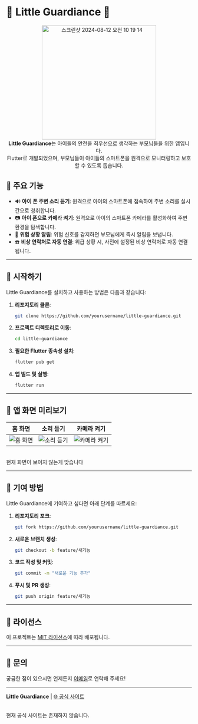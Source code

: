 # 🌟 Little Guardiance 🌟

<div align="center">
  <img width="310" alt="스크린샷 2024-08-12 오전 10 19 14" src="https://github.com/user-attachments/assets/c7c40171-f391-49ec-af3f-ea9b16546819">
</div>

<div align="center">
  <strong>Little Guardiance</strong>는 아이들의 안전을 최우선으로 생각하는 부모님들을 위한 앱입니다. <br> 
  Flutter로 개발되었으며, 부모님들이 아이들의 스마트폰을 원격으로 모니터링하고 보호할 수 있도록 돕습니다.
</div>


## 📱 주요 기능

- 🔊 **아이 폰 주변 소리 듣기**: 원격으로 아이의 스마트폰에 접속하여 주변 소리를 실시간으로 청취합니다.
- 📷 **아이 폰으로 카메라 켜기**: 원격으로 아이의 스마트폰 카메라를 활성화하여 주변 환경을 탐색합니다.
- 🚨 **위험 상황 알림**: 위험 신호를 감지하면 부모님에게 즉시 알림을 보냅니다.
- ☎️ **비상 연락처로 자동 연결**: 위급 상황 시, 사전에 설정된 비상 연락처로 자동 연결됩니다.

---

## 🚀 시작하기

Little Guardiance를 설치하고 사용하는 방법은 다음과 같습니다:

1. **리포지토리 클론**:
    ```bash
    git clone https://github.com/yourusername/little-guardiance.git
    ```

2. **프로젝트 디렉토리로 이동**:
    ```bash
    cd little-guardiance
    ```

3. **필요한 Flutter 종속성 설치**:
    ```bash
    flutter pub get
    ```

4. **앱 빌드 및 실행**:
    ```bash
    flutter run
    ```

---

## 🎨 앱 화면 미리보기

| 홈 화면 | 소리 듣기 | 카메라 켜기 |
|:---:|:---:|:---:|
| ![홈 화면](path/to/home_screen.png) | ![소리 듣기](path/to/sound_screen.png) | ![카메라 켜기](path/to/camera_screen.png) |

<br>현재 화면이 보이지 않는게 맞습니다

---

## 🤝 기여 방법

Little Guardiance에 기여하고 싶다면 아래 단계를 따르세요:

1. **리포지토리 포크**:
    ```bash
    git fork https://github.com/yourusername/little-guardiance.git
    ```

2. **새로운 브랜치 생성**:
    ```bash
    git checkout -b feature/새기능
    ```

3. **코드 작성 및 커밋**:
    ```bash
    git commit -m "새로운 기능 추가"
    ```

4. **푸시 및 PR 생성**:
    ```bash
    git push origin feature/새기능
    ```

---

## 📜 라이선스

이 프로젝트는 [MIT 라이선스](LICENSE)에 따라 배포됩니다.

---

## 📧 문의

궁금한 점이 있으시면 언제든지 [이메일](exok1and1m@gmail.com)로 연락해 주세요!

---

**Little Guardiance** | [🌐 공식 사이트](https://littleguardiance.com)

<br> 현재 공식 사이트는 존재하지 않습니다.
